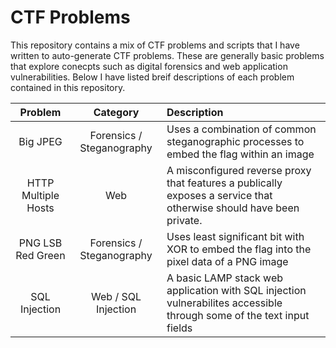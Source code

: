 # CTF Problems
This repository contains a mix of CTF problems and scripts that I have written to auto-generate CTF problems. These are generally basic problems that explore conecpts such as digital forensics and web application vulnerabilities. Below I have listed breif descriptions of each problem contained in this repository.

| Problem | Category | Description |
|  :---:  |  :----:  | :---        |
| Big JPEG | Forensics / Steganography | Uses a combination of common steganographic processes to embed the flag within an image |
| HTTP Multiple Hosts | Web | A misconfigured reverse proxy that features a publically exposes a service that otherwise should have been private. |
| PNG LSB Red Green | Forensics / Steganography | Uses least significant bit with XOR to embed the flag into the pixel data of a PNG image |
| SQL Injection | Web / SQL Injection | A basic LAMP stack web application with SQL injection vulnerabilites accessible through some of the text input fields |